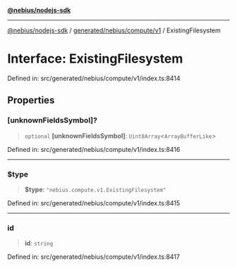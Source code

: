 [**@nebius/nodejs-sdk**](../../../../../README.md)

***

[@nebius/nodejs-sdk](../../../../../README.md) / [generated/nebius/compute/v1](../README.md) / ExistingFilesystem

# Interface: ExistingFilesystem

Defined in: src/generated/nebius/compute/v1/index.ts:8414

## Properties

### \[unknownFieldsSymbol\]?

> `optional` **\[unknownFieldsSymbol\]**: `Uint8Array`\<`ArrayBufferLike`\>

Defined in: src/generated/nebius/compute/v1/index.ts:8416

***

### $type

> **$type**: `"nebius.compute.v1.ExistingFilesystem"`

Defined in: src/generated/nebius/compute/v1/index.ts:8415

***

### id

> **id**: `string`

Defined in: src/generated/nebius/compute/v1/index.ts:8417
